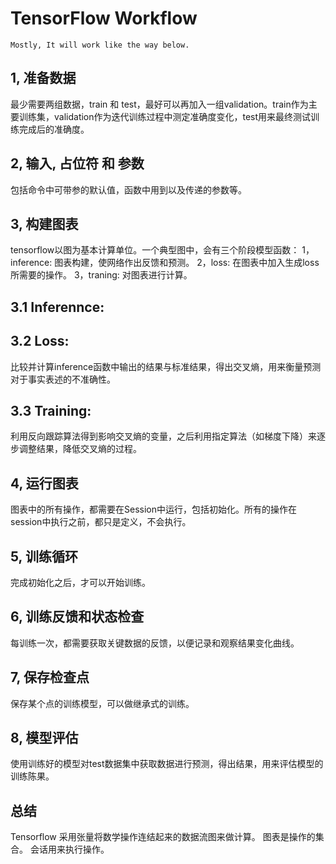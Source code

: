 # TensorFlow Workflow

```
Mostly, It will work like the way below.
```

## 1, 准备数据
最少需要两组数据，train 和 test，最好可以再加入一组validation。train作为主要训练集，validation作为迭代训练过程中测定准确度变化，test用来最终测试训练完成后的准确度。

## 2, 输入, 占位符 和 参数
包括命令中可带参的默认值，函数中用到以及传递的参数等。

## 3, 构建图表
tensorflow以图为基本计算单位。一个典型图中，会有三个阶段模型函数：
1，inference: 图表构建，使网络作出反馈和预测。
2，loss: 在图表中加入生成loss所需要的操作。
3，traning: 对图表进行计算。

## 3.1 Inferennce: 

## 3.2 Loss:
比较并计算inference函数中输出的结果与标准结果，得出交叉熵，用来衡量预测对于事实表述的不准确性。

## 3.3 Training:
利用反向跟踪算法得到影响交叉熵的变量，之后利用指定算法（如梯度下降）来逐步调整结果，降低交叉熵的过程。

## 4, 运行图表
图表中的所有操作，都需要在Session中运行，包括初始化。所有的操作在session中执行之前，都只是定义，不会执行。

## 5, 训练循环
完成初始化之后，才可以开始训练。

## 6, 训练反馈和状态检查
每训练一次，都需要获取关键数据的反馈，以便记录和观察结果变化曲线。

## 7, 保存检查点
保存某个点的训练模型，可以做继承式的训练。

## 8, 模型评估
使用训练好的模型对test数据集中获取数据进行预测，得出结果，用来评估模型的训练陈果。

## 总结
Tensorflow 采用张量将数学操作连结起来的数据流图来做计算。
图表是操作的集合。
会话用来执行操作。

